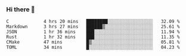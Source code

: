 ### Hi there 👋

<!--
**WShiBin/WShiBin** is a ✨ _special_ ✨ repository because its `README.md` (this file) appears on your GitHub profile.

Here are some ideas to get you started:

- 🔭 I’m currently working on ...
- 🌱 I’m currently learning ...
- 👯 I’m looking to collaborate on ...
- 🤔 I’m looking for help with ...
- 💬 Ask me about ...
- 📫 How to reach me: ...
- 😄 Pronouns: ...
- ⚡ Fun fact: ...
-->

<!--START_SECTION:waka-->

```text
C             4 hrs 20 mins   ████████░░░░░░░░░░░░░░░░░   32.09 %
Markdown      3 hrs 27 mins   ██████▒░░░░░░░░░░░░░░░░░░   25.61 %
JSON          1 hr 36 mins    ███░░░░░░░░░░░░░░░░░░░░░░   11.94 %
Rust          1 hr 32 mins    ███░░░░░░░░░░░░░░░░░░░░░░   11.35 %
CMake         47 mins         █▒░░░░░░░░░░░░░░░░░░░░░░░   05.81 %
TOML          34 mins         █░░░░░░░░░░░░░░░░░░░░░░░░   04.23 %
```

<!--END_SECTION:waka-->
